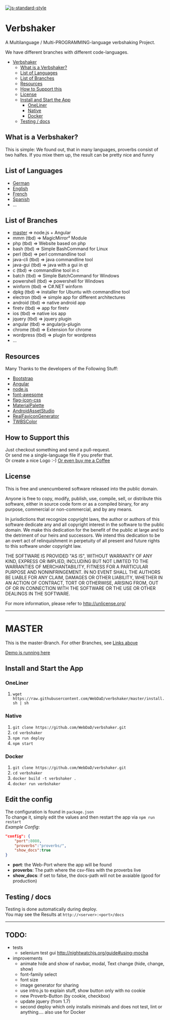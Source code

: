 [![js-standard-style](https://img.shields.io/badge/code%20style-standard-brightgreen.svg)](http://standardjs.com/)
# Verbshaker
A Multilanguage / Multi-PROGRAMMING-language verbshaking Project.

We have different branches with different code-languages.

- [Verbshaker](#verbshaker)
	- [What is a Verbshaker?](#what-is-a-verbshaker)
	- [List of Languages](#list-of-languages)
	- [List of Branches](#list-of-branches)
	- [Resources](#resources)
	- [How to Support this](#how-to-support-this)
	- [License](#license)
	- [Install and Start the App](#install-and-start-the-app)
		- [OneLiner](#oneliner)
		- [Native](#native)
		- [Docker](#docker)
	- [Testing / docs](#testing-docs)


## What is a Verbshaker?
This is simple:
We found out, that in many languages, proverbs consist of two halfes. If you mixe them up, the result can be pretty nice and funny

## List of Languages
* [German](https://raw.githubusercontent.com/WebDaD/verbshaker/master/proverbs/de.csv)
* [English](https://raw.githubusercontent.com/WebDaD/verbshaker/master/proverbs/en.csv)
* [French](https://raw.githubusercontent.com/WebDaD/verbshaker/master/proverbs/fr.csv)
* [Spanish](https://raw.githubusercontent.com/WebDaD/verbshaker/master/proverbs/es.csv)
* ...

## List of Branches
* [master](https://github.com/WebDaD/verbshaker) => node.js + Angular
* mmm (tbd) => MagicMirror² Module
* php (tbd) => Website based on php
* bash (tbd) => Simple BashCommand for Linux
* perl (tbd) => perl commandline tool
* java-cli (tbd) => java commandline tool
* java-gui (tbd) => java with a gui in qt
* c (tbd) => commandline tool in c
* batch (tbd) => Simple BatchCommand for Windows
* powershell (tbd) => powershell for Windows
* winform (tbd) => C#.NET winform
* dpkg (tbd) => installer for Ubuntu with commandline tool
* electron (tbd) => simple app for different architectures
* android (tbd) => native android app
* firetv (tbd) => app for firetv
* ios (tbd) => native ios app
* jquery (tbd) => jquery plugin
* angular (tbd) => angularjs-plugin
* chrome (tbd) => Extension for chrome
* wordpress (tbd) => plugin for wordpress
* ...

## Resources
Many Thanks to the developers of the Following Stuff:
* [Bootstrap](http://getbootstrap.com/)
* [Angular](https://angularjs.org/)
* [node.js](https://nodejs.org/en/)
* [font-awesome](http://fontawesome.io/)
* [flag-icon-css](http://flag-icon-css.lip.is/)
* [MaterialPalette](https://www.materialpalette.com/green/amber)
* [AndroidAssetStudio](https://romannurik.github.io/AndroidAssetStudio/icons-launcher.html)
* [RealFaviconGenerator](http://realfavicongenerator.net/)
* [TWBSColor](http://work.smarchal.com/twbscolor/)

## How to Support this
Just checkout something and send a pull-request.  
Or send me a single-language file if you prefer that.  
Or create a nice Logo :-)
[Or even buy me a Coffee](https://www.paypal.me/DSigmund/2)

## License
This is free and unencumbered software released into the public domain.

Anyone is free to copy, modify, publish, use, compile, sell, or
distribute this software, either in source code form or as a compiled
binary, for any purpose, commercial or non-commercial, and by any
means.

In jurisdictions that recognize copyright laws, the author or authors
of this software dedicate any and all copyright interest in the
software to the public domain. We make this dedication for the benefit
of the public at large and to the detriment of our heirs and
successors. We intend this dedication to be an overt act of
relinquishment in perpetuity of all present and future rights to this
software under copyright law.

THE SOFTWARE IS PROVIDED "AS IS", WITHOUT WARRANTY OF ANY KIND,
EXPRESS OR IMPLIED, INCLUDING BUT NOT LIMITED TO THE WARRANTIES OF
MERCHANTABILITY, FITNESS FOR A PARTICULAR PURPOSE AND NONINFRINGEMENT.
IN NO EVENT SHALL THE AUTHORS BE LIABLE FOR ANY CLAIM, DAMAGES OR
OTHER LIABILITY, WHETHER IN AN ACTION OF CONTRACT, TORT OR OTHERWISE,
ARISING FROM, OUT OF OR IN CONNECTION WITH THE SOFTWARE OR THE USE OR
OTHER DEALINGS IN THE SOFTWARE.

For more information, please refer to <http://unlicense.org/>

---
# MASTER
This is the master-Branch.
For other Branches, see [Links above](#list-of-branches)

[Demo is running here](http://)

## Install and Start the App

### OneLiner
1. `wget https://raw.githubusercontent.com/WebDaD/verbshaker/master/install.sh | sh`

### Native
1. `git clone https://github.com/WebDaD/verbshaker.git`
2. `cd verbshaker`
3. `npm run deploy`
4. `npm start`

### Docker
1. `git clone https://github.com/WebDaD/verbshaker.git`
2. `cd verbshaker`
3. `docker build -t verbshaker .`
4. `docker run verbshaker`

## Edit the config
The configuration is found in `package.json`  
To change it, simply edit the values and then restart the app via `npm run restart`  
_Example Config_:
```json
"config": {
	"port":8080,
	"proverbs":"proverbs/",
	"show_docs":true
}
```
* **port**: the Web-Port where the app will be found
* **proverbs**: The path where the csv-files with the proverbs live
* **show_docs**: if set to false, the docs-path will not be avaiable (good for production)

## Testing / docs
Testing is done automatically during deploy.  
You may see the Results at `http://<server>:<port>/docs`

---
## TODO:
* tests
	* selenium test gui http://nightwatchjs.org/guide#using-mocha
* improvements
	* animate hide and show of navbar, modal, Text change (hide, change, show)
	* font-family select
	* font size
	* image generator for sharing
	* use intro.js to explain stuff, show button only with no cookie
	* new Proverb-Button (by cookie, checkbox)
	* update jquery (from 1.7)
	* second deploy which only installs minimals and does not test, lint or anything.... also use for Docker
